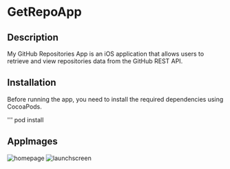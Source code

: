 # GetRepoApp
## Description
My GitHub Repositories App is an iOS application that allows users to retrieve and view repositories data from the GitHub REST API.

## Installation
Before running the app, you need to install the required dependencies using CocoaPods.

''' pod install

## AppImages
![homepage](https://github.com/Nada-Alsayed/GetRepoApp/assets/120715650/2084faa2-fa1a-469f-8641-bfa8680db7d7)
![launchscreen](https://github.com/Nada-Alsayed/GetRepoApp/assets/120715650/c439b72e-7a16-46d8-aacf-9d591987fc78)
